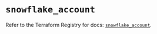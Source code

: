 # `snowflake_account`

Refer to the Terraform Registry for docs: [`snowflake_account`](https://registry.terraform.io/providers/snowflake-labs/snowflake/0.93.0/docs/resources/account).
